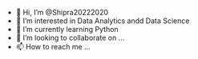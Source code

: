 - 👋 Hi, I’m @Shipra20222020
- 👀 I’m interested in Data Analytics andd Data Science
- 🌱 I’m currently learning Python
- 💞️ I’m looking to collaborate on ...
- 📫 How to reach me ...

<!---
Shipra20222020/Shipra20222020 is a ✨ special ✨ repository because its `README.md` (this file) appears on your GitHub profile.
You can click the Preview link to take a look at your changes.
--->
